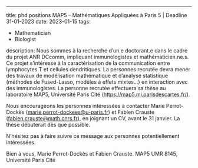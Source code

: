 ---
title: phd positions MAP5 – Mathématiques Appliquées à Paris 5 | Deadline 31-01-2023
date: 2023-01-15
tags:
  - Mathematician
  - Biologist

description:
  Nous sommes à la recherche d’un.e doctorant.e dans le cadre du projet ANR DCcomm, impliquant immunologistes et mathématicien.ne.s. Ce projet s’intéresse à la caractérisation de la communication entre lymphocytes T et cellules dendritiques. La personnes recrutée devra mener des travaux de modélisation mathématique et d’analyse statistique (méthodes de Fused-Lasso, modèles à effets mixtes…) en interaction avec des immunologistes. La personne recrutée effectuera sa thèse au laboratoire MAP5, Université Paris Cité (https://map5.mi.parisdescartes.fr/).

Nous encourageons les personnes intéressées à contacter Marie Perrot-Dockès (marie.perrot-dockees@u-paris.fr) et Fabien Crauste (fabien.crauste@math.cnrs.fr), en joignant un CV, avant le 31 janvier. La thèse débuterait dès que possible.

N’hésitez pas à faire suivre ce message aux personnes potentiellement intéressées.

Bien à vous,
Marie Perrot-Dockès et Fabien Crauste.
MAP5 UMR 8145, Université Paris Cité
